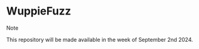 # WuppieFuzz

> [!NOTE]  
> This repository will be made available in the week of September 2nd 2024.
